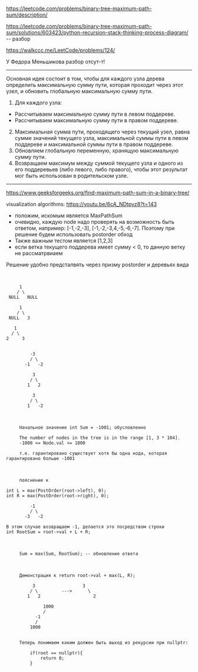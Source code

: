 https://leetcode.com/problems/binary-tree-maximum-path-sum/description/

https://leetcode.com/problems/binary-tree-maximum-path-sum/solutions/603423/python-recursion-stack-thinking-process-diagram/ -- разбор

https://walkccc.me/LeetCode/problems/124/

У Федора Меньшикова разбор отсут-т!

___

Основная идея состоит в том, чтобы для каждого узла дерева определить максимальную сумму пути, которая проходит через этот узел, и обновить глобальную максимальную сумму пути.

1. Для каждого узла:
* Рассчитываем максимальную сумму пути в левом поддереве.
* Рассчитываем максимальную сумму пути в правом поддереве.
2. Максимальная сумма пути, проходящего через текущий узел, равна сумме значений текущего узла, максимальной суммы пути в левом поддереве и максимальной суммы пути в правом поддереве.
3. Обновляем глобальную переменную, хранящую максимальную сумму пути.
4. Возвращаем максимум между суммой текущего узла и одного из его поддеревьев (либо левого, либо правого), чтобы этот результат мог быть использован в родительском узле.
_____

https://www.geeksforgeeks.org/find-maximum-path-sum-in-a-binary-tree/

visualization algorithms: https://youtu.be/6cA_NDtpyz8?t=143

- положим, искомым является MaxPathSum
- очевидно, каждую node надо проверять на возможность быть ответом, например: [-1,-2,-3], [-1,-2,-3,4,-5,-6,-7]. Поэтому при решение будем использовать postorder обход
- Также важным тестом является [1,2,3]
- если ветка текущего поддерева имеет сумму < 0, то данную ветку не рассматрвиаем
<!---
- идея решения заключается в слияние листов в max(root->left->val, root->right->val, 0), перед этим в выполнить MaxPathSum = max(root->left->val, root->right->val)
-->

Решение удобно предсталвять через призму postorder и деревьях вида


<br>

         1
        / \
     NULL   NULL

         1
        / \
     NULL   3

       1
      / \
    2     3


             -3
             / \
           -1   -2  
         
              3
             / \
            1   2  
         
              3
             / \
            1   -2  

<br>

         Начальное значение int Sum = -1001; обусловленно 
         
         The number of nodes in the tree is in the range [1, 3 * 104].
         -1000 <= Node.val <= 1000

         т.е. гарантировано существует хотя бы одна нода, которая гарантировано больше -1001
<br>

         пояснение к

    int L = max(PostOrder(root->left), 0);
    int R = max(PostOrder(root->right), 0);            

             -1
             / \
           -3   -2  

    В этом случае возвращаем -1, делается это посредством строки
    int RootSum = root->val + L + R;

<br>

         Sum = max(Sum, RootSum); -- обновление ответа

<br>

         Демонстрация к return root->val + max(L, R);

              3                  3
             / \         --->      \
            1   2                    2
            
                  1000
                  /
               -1
               /
             1000


         Теперь понимаем каким должен быть выход из рекурсии при nullptr:

             if(root == nullptr){
                 return 0;
             }
